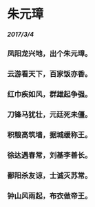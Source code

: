 #	朱元璋
#####	2017/3/4
### 凤阳龙兴地，出个朱元璋。
### 云游看天下，百家饭亦香。
### 红巾疾如风，群雄起争强。
### 刀锋马犹壮，元廷死未僵。
### 积粮高筑墙，据城缓称王。
### 徐达遇春常，刘基李善长。
### 鄱阳杀友谅，士诚灭苏常。
### 钟山风雨起，布衣做帝王。